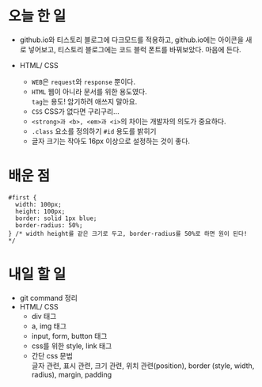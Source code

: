 # 오늘 한 일

- github.io와 티스토리 블로그에 다크모드를 적용하고, github.io에는 아이콘을 새로 넣어보고, 티스토리 블로그에는 코드 블럭 폰트를 바꿔보았다. 마음에 든다.

- HTML/ CSS
  - `WEB`은 `request`와 `response` 뿐이다.
  - `HTML` 웹이 아니라 문서를 위한 용도였다.  
    `tag`는 용도! 암기하려 애쓰지 말아요.
  - `CSS` CSS가 없다면 구리구리...
  - `<strong>과 <b>, <em>과 <i>`의 차이는 개발자의 의도가 중요하다.
  - `.class` 요소를 정의하기 `#id` 용도를 밝히기
  - 글자 크기는 작아도 16px 이상으로 설정하는 것이 좋다.

# 배운 점

```
#first {
  width: 100px;
  height: 100px;
  border: solid 1px blue;
  border-radius: 50%;
} /* width height를 같은 크기로 두고, border-radius를 50%로 하면 원이 된다! */
```

# 내일 할 일

- git command 정리
- HTML/ CSS
  - div 태그
  - a, img 태그
  - input, form, button 태그
  - css를 위한 style, link 태그
  - 간단 css 문법  
    글자 관련, 표시 관련, 크기 관련, 위치 관련(position), border (style, width, radius), margin, padding
